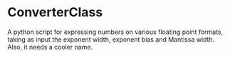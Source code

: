 ConverterClass
==============
A python script for expressing numbers on various floating point formats, 
taking as input the exponent width, exponent bias and Mantissa width.  
Also, it needs a cooler name.

